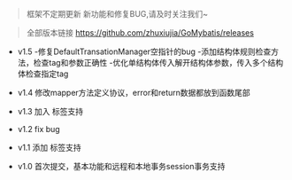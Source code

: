 
> 框架不定期更新 新功能和修复BUG,请及时关注我们~

> 全部版本链接 https://github.com/zhuxiujia/GoMybatis/releases

* v1.5 -修复DefaultTransationManager空指针的bug
       -添加结构体规则检查方法，检查tag和参数正确性
       -优化单结构体传入解开结构体参数，传入多个结构体检查指定tag

* v1.4  修改mapper方法定义协议，error和return数据都放到函数尾部

* v1.3  加入<choose><when><otherwise> 标签支持

* v1.2  fix bug

* v1.1  添加 <resultMap> 标签支持

* v1.0  首次提交，基本功能和远程和本地事务session事务支持